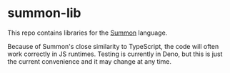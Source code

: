 # summon-lib

This repo contains libraries for the [Summon](https://github.com/privacy-scaling-explorations/summon) language.

Because of Summon's close similarity to TypeScript, the code will often work correctly in JS runtimes. Testing is currently in Deno, but this is just the current convenience and it may change at any time.
